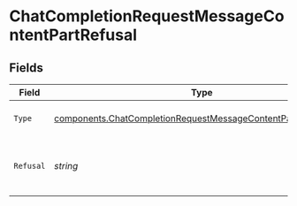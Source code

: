 # ChatCompletionRequestMessageContentPartRefusal


## Fields

| Field                                                                                                                                          | Type                                                                                                                                           | Required                                                                                                                                       | Description                                                                                                                                    |
| ---------------------------------------------------------------------------------------------------------------------------------------------- | ---------------------------------------------------------------------------------------------------------------------------------------------- | ---------------------------------------------------------------------------------------------------------------------------------------------- | ---------------------------------------------------------------------------------------------------------------------------------------------- |
| `Type`                                                                                                                                         | [components.ChatCompletionRequestMessageContentPartRefusalType](../../models/components/chatcompletionrequestmessagecontentpartrefusaltype.md) | :heavy_check_mark:                                                                                                                             | The type of the content part.                                                                                                                  |
| `Refusal`                                                                                                                                      | *string*                                                                                                                                       | :heavy_check_mark:                                                                                                                             | The refusal message generated by the model.                                                                                                    |